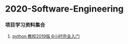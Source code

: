 # 2020-Software-Engineering
### 项目学习资料集合

1. [python 教程2019版 6小时完全入门](https://www.bilibili.com/video/av75855831?from=search&seid=2452323901678866958)